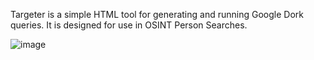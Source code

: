 Targeter is a simple HTML tool for generating and running Google Dork queries. It is designed for use in OSINT Person Searches.

![image](https://github.com/sockysec/Targeter/assets/121141737/8f6124de-33d8-4ef4-a50c-a799012e7122)
